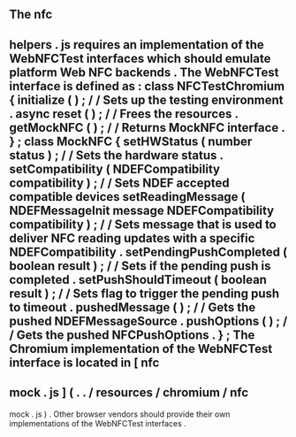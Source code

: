 The
nfc
-
helpers
.
js
requires
an
implementation
of
the
WebNFCTest
interfaces
which
should
emulate
platform
Web
NFC
backends
.
The
WebNFCTest
interface
is
defined
as
:
class
NFCTestChromium
{
initialize
(
)
;
/
/
Sets
up
the
testing
environment
.
async
reset
(
)
;
/
/
Frees
the
resources
.
getMockNFC
(
)
;
/
/
Returns
MockNFC
interface
.
}
;
class
MockNFC
{
setHWStatus
(
number
status
)
;
/
/
Sets
the
hardware
status
.
setCompatibility
(
NDEFCompatibility
compatibility
)
;
/
/
Sets
NDEF
accepted
compatible
devices
setReadingMessage
(
NDEFMessageInit
message
NDEFCompatibility
compatibility
)
;
/
/
Sets
message
that
is
used
to
deliver
NFC
reading
updates
with
a
specific
NDEFCompatibility
.
setPendingPushCompleted
(
boolean
result
)
;
/
/
Sets
if
the
pending
push
is
completed
.
setPushShouldTimeout
(
boolean
result
)
;
/
/
Sets
flag
to
trigger
the
pending
push
to
timeout
.
pushedMessage
(
)
;
/
/
Gets
the
pushed
NDEFMessageSource
.
pushOptions
(
)
;
/
/
Gets
the
pushed
NFCPushOptions
.
}
;
The
Chromium
implementation
of
the
WebNFCTest
interface
is
located
in
[
nfc
-
mock
.
js
]
(
.
.
/
resources
/
chromium
/
nfc
-
mock
.
js
)
.
Other
browser
vendors
should
provide
their
own
implementations
of
the
WebNFCTest
interfaces
.
